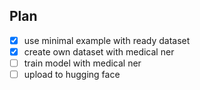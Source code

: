 ## Plan
- [x] use minimal example with ready dataset
- [x] create own dataset with medical ner
- [ ] train model with medical ner
- [ ] upload to hugging face